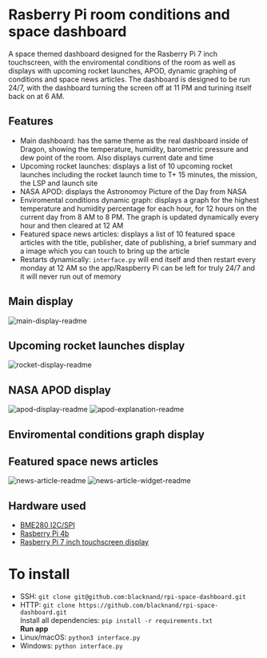 # Rasberry Pi room conditions and space dashboard
A space themed dashboard designed for the Rasberry Pi 7 inch touchscreen, with the enviromental conditions of the room as well as displays with upcoming rocket launches, APOD, dynamic graphing of conditions and space news articles. The dashboard is designed to be run 24/7, with the dashboard turning the screen off at 11 PM and turining itself back on at 6 AM.
## Features
- Main dashboard: has the same theme as the real dashboard inside of Dragon, showing the temperature, humidity, barometric pressure and dew point of the room. Also displays current date and time
- Upcoming rocket launches: displays a list of 10 upcoming rocket launches including the rocket launch time to T+ 15 minutes, the mission, the LSP and launch site
- NASA APOD: displays the Astronomoy Picture of the Day from NASA
- Enviromental conditions dynamic graph: displays a graph for the highest temperature and humidity percentage for each hour, for 12 hours on the current day from 8 AM to 8 PM. The graph is updated dynamically every hour and then cleared at 12 AM
- Featured space news articles: displays a list of 10 featured space articles with the title, publisher, date of publishing, a brief summary and a image which you can touch to bring up the article
- Restarts dynamically: `interface.py` will end itself and then restart every monday at 12 AM so the app/Raspberry Pi can be left for truly 24/7 and it will never run out of memory
## Main display
![main-display-readme](https://github.com/user-attachments/assets/26ba2eb0-96d9-48ec-908c-a41ac638623c)
## Upcoming rocket launches display
![rocket-display-readme](https://github.com/user-attachments/assets/7134d208-6d69-4b9d-9fd5-c9d7605ba61f)
## NASA APOD display
![apod-display-readme](https://github.com/user-attachments/assets/b065e3b6-7c26-426f-a1fe-dca7ae76bcb1)
![apod-explanation-readme](https://github.com/user-attachments/assets/cfe526be-e197-42fb-a65c-68e80f6c4a03)
## Enviromental conditions graph display

## Featured space news articles
![news-article-readme](https://github.com/user-attachments/assets/6fcf1025-431d-4120-9550-8ffa588ff350)
![news-article-widget-readme](https://github.com/user-attachments/assets/c685dc97-a16c-488a-a2b4-28dccbe8f3da)
## Hardware used
- [BME280 I2C/SPI](https://learn.adafruit.com/adafruit-bme280-humidity-barometric-pressure-temperature-sensor-breakout/downloads)
- [Rasberry Pi 4b](https://www.raspberrypi.com/products/raspberry-pi-4-model-b/)
- [Rasberry Pi 7 inch touchscreen display](https://www.raspberrypi.com/products/raspberry-pi-touch-display/)
# To install
- SSH: `git clone git@github.com:blacknand/rpi-space-dashboard.git`     
- HTTP: `git clone https://github.com/blacknand/rpi-space-dashboard.git`     
Install all dependencies: ```pip install -r requirements.txt```  
**Run app**
- Linux/macOS: ```python3 interface.py```  
- Windows: ```python interface.py```
